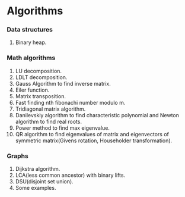 # Algorithms

### Data structures

1. Binary heap.

### Math algorithms

1. LU decomposition.
2. LDLT decomposition.
3. Gauss Algorithm to find inverse matrix.
4. Eiler function.
5. Matrix transposition.
6. Fast finding nth fibonachi number modulo m.
7. Tridiagonal matrix algorithm.
8. Danilevskiy algorithm to find characteristic polynomial and
Newton algorithm to find real roots.
9. Power method to find max eigenvalue.
10. QR algorithm to find eigenvalues of matrix and
eigenvectors of symmetric matrix(Givens rotation, Householder transformation).

### Graphs

1. Dijkstra algorithm.
2. LCA(less common ancestor) with binary lifts.
3. DSU(disjoint set union).
4. Some examples.
